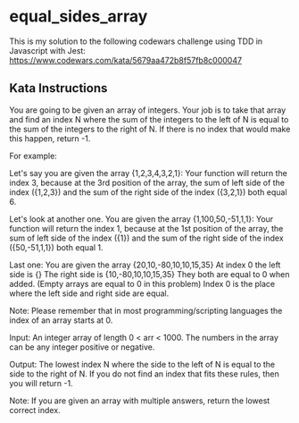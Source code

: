 # equal_sides_array

This is my solution to the following codewars challenge using TDD in Javascript with Jest:
https://www.codewars.com/kata/5679aa472b8f57fb8c000047

## Kata Instructions

You are going to be given an array of integers. Your job is to take that
array and find an index N where the sum of the integers to the left of N
is equal to the sum of the integers to the right of N. If there is no
index that would make this happen, return -1.

For example:

Let's say you are given the array {1,2,3,4,3,2,1}:
Your function will return the index 3, because at the 3rd position of the array,
the sum of left side of the index ({1,2,3}) and the sum of the right side of the
index ({3,2,1}) both equal 6.

Let's look at another one.
You are given the array {1,100,50,-51,1,1}:
Your function will return the index 1, because at the 1st position of the array,
the sum of left side of the index ({1}) and the sum of the right side of
the index ({50,-51,1,1}) both equal 1.

Last one:
You are given the array {20,10,-80,10,10,15,35}
At index 0 the left side is {}
The right side is {10,-80,10,10,15,35}
They both are equal to 0 when added. (Empty arrays are equal to 0 in this problem)
Index 0 is the place where the left side and right side are equal.

Note: Please remember that in most programming/scripting languages the index of an array starts at 0.

Input:
An integer array of length 0 < arr < 1000. The numbers in the array can be any integer positive or negative.

Output:
The lowest index N where the side to the left of N is equal to the side to the right of N.
If you do not find an index that fits these rules, then you will return -1.

Note:
If you are given an array with multiple answers, return the lowest correct index.
